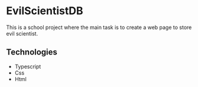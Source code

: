 # EvilScientistDB
This is a school project where the main task is to create a web page to store evil scientist.

## Technologies
- Typescript
- Css
- Html
